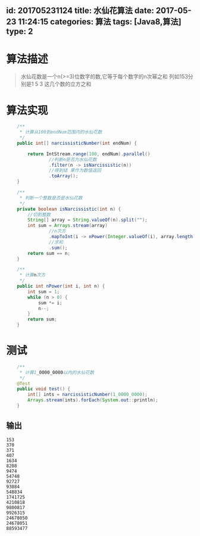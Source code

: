 id: 201705231124
title: 水仙花算法
date: 2017-05-23 11:24:15
categories: 算法
tags: [Java8,算法]
type: 2
---------
# 算法描述
> 水仙花数是一个n(>=3)位数字的数,它等于每个数字的n次幂之和 列如153分别是1 5 3 这几个数的立方之和

# 算法实现
```Java
    /**
     * 计算从100到endNum范围内的水仙花数
     */
    public int[] narcissisticNumber(int endNum) {

        return IntStream.range(100, endNum).parallel()
                //判断n是否为水仙花数
                .filter(n -> isNarcissistic(n))
                //得到结 果作为数值返回
                .toArray();
    }

    /**
     * 判断一个整数是否是水仙花数
     */
    private boolean isNarcissistic(int n) {
        //切割整数
        String[] array = String.valueOf(n).split("");
        int sum = Arrays.stream(array)
                //n次方
                .mapToInt(i -> nPower(Integer.valueOf(i), array.length))
                //求和
                .sum();
        return sum == n;
    }

    /**
     * 计算n次方
     */
    public int nPower(int i, int n) {
        int sum = 1;
        while (n > 0) {
            sum *= i;
            n--;
        }
        return sum;
    }
```
# 测试
```Java
    /**
     * 计算1_0000_0000以内的水仙花数
     */
    @Test
    public void test() {
        int[] ints = narcissisticNumber(1_0000_0000);
        Arrays.stream(ints).forEach(System.out::println);
    }
```

## 输出
```
153
370
371
407
1634
8208
9474
54748
92727
93084
548834
1741725
4210818
9800817
9926315
24678050
24678051
88593477
```

